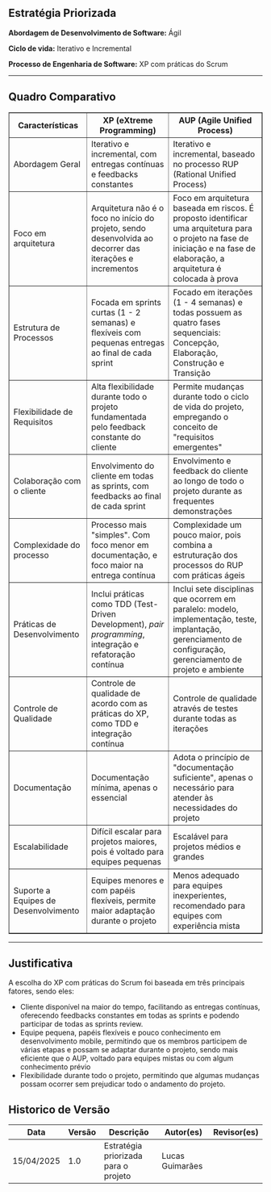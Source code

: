 ## Estratégia Priorizada

**Abordagem de Desenvolvimento de Software:** Ágil

**Ciclo de vida:** Iterativo e Incremental 

**Processo de Engenharia de Software:** XP com práticas do Scrum

---
## Quadro Comparativo 

<table border="1" cellspacing="0" cellpadding="4">
  <thead>
    <tr>
      <th style="text-align: center;">Características</th>
      <th style="text-align: center;">XP (eXtreme Programming)</th>
      <th style="text-align: center;">AUP (Agile Unified Process)</th>
    </tr>
  </thead>
  <tbody>
    <tr>
      <td>Abordagem Geral</td>
      <td>Iterativo e incremental, com entregas contínuas e feedbacks constantes</td>
      <td>Iterativo e incremental, baseado no processo RUP (Rational Unified Process)</td>
    </tr>
    <tr>
      <td>Foco em arquitetura</td>
      <td>Arquitetura não é o foco no início do projeto, sendo desenvolvida ao decorrer das iterações e incrementos</td>
      <td>Foco em arquitetura baseada em riscos. É proposto identificar uma arquitetura para o projeto na fase de iniciação e na fase de elaboração, a arquitetura é colocada à prova</td>
    </tr>
    <tr>
      <td>Estrutura de Processos</td>
      <td>Focada em sprints curtas (1 - 2 semanas) e flexíveis com pequenas entregas ao final de cada sprint</td>
      <td>Focado em iterações (1 - 4 semanas) e todas possuem as quatro fases sequenciais: Concepção, Elaboração, Construção e Transição</td>
    </tr>
    <tr>
      <td>Flexibilidade de Requisitos</td>
      <td>Alta flexibilidade durante todo o projeto fundamentada pelo feedback constante do cliente</td>
      <td>Permite mudanças durante todo o ciclo de vida do projeto, empregando o conceito de "requisitos emergentes"</td>
    </tr>
    <tr>
      <td>Colaboração com o cliente</td>
      <td>Envolvimento do cliente em todas as sprints, com feedbacks ao final de cada sprint</td>
      <td>Envolvimento e feedback do cliente ao longo de todo o projeto durante as frequentes demonstrações</td>
    </tr>
    <tr>
      <td>Complexidade do processo</td>
      <td>Processo mais "simples". Com foco menor em documentação, e foco maior na entrega contínua</td>
      <td>Complexidade um pouco maior, pois combina a estruturação dos processos do RUP com práticas ágeis</td>
    </tr>
    <tr>
      <td>Práticas de Desenvolvimento</td>
      <td>Inclui práticas como TDD (Test-Driven Development), <em>pair programming</em>, integração e refatoração contínua</td>
      <td>Inclui sete disciplinas que ocorrem em paralelo: modelo, implementação, teste, implantação, gerenciamento de configuração, gerenciamento de projeto e ambiente</td>
    </tr>
    <tr>
      <td>Controle de Qualidade</td>
      <td>Controle de qualidade de acordo com as práticas do XP, como TDD e integração contínua</td>
      <td>Controle de qualidade através de testes durante todas as iterações</td>
    </tr>
    <tr>
      <td>Documentação</td>
      <td>Documentação mínima, apenas o essencial</td>
      <td>Adota o princípio de "documentação suficiente", apenas o necessário para atender às necessidades do projeto</td>
    </tr>
    <tr>
      <td>Escalabilidade</td>
      <td>Difícil escalar para projetos maiores, pois é voltado para equipes pequenas</td>
      <td>Escalável para projetos médios e grandes</td>
    </tr>
    <tr>
      <td>Suporte a Equipes de Desenvolvimento</td>
      <td>Equipes menores e com papéis flexíveis, permite maior adaptação durante o projeto</td>
      <td>Menos adequado para equipes inexperientes, recomendado para equipes com experiência mista</td>
    </tr>
  </tbody>
</table>

---
## Justificativa 

A escolha do XP com práticas do Scrum foi baseada em três principais fatores, sendo eles:

- Cliente disponível na maior do tempo, facilitando as entregas contínuas, oferecendo feedbacks constantes em todas as sprints e podendo participar de todas as sprints review.
- Equipe pequena, papéis flexíveis e pouco conhecimento em desenvolvimento mobile, permitindo que os membros participem de várias etapas e possam se adaptar durante o projeto, sendo mais eficiente que o AUP, voltado para equipes mistas ou com algum conhecimento prévio
- Flexibilidade durante todo o projeto, permitindo que algumas mudanças possam ocorrer sem prejudicar todo o andamento do projeto.

## Historico de Versão
Data     | Versão | Descrição | Autor(es) | Revisor(es)
-------- | ------ | --------- | ----- | ---------
15/04/2025 | 1.0 | Estratégia priorizada para o projeto| Lucas Guimarães |